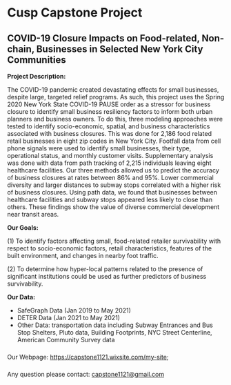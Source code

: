 # Cusp Capstone Project
## COVID-19 Closure Impacts on Food-related, Non-chain, Businesses in Selected New York City Communities

**Project Description:** 

The COVID-19 pandemic created devastating effects for small businesses, despite large, targeted relief programs. As such, this project uses the Spring 2020 New York State COVID-19 PAUSE order as a stressor for business closure to identify small business resiliency factors to inform both urban planners and business owners. To do this, three modeling approaches were tested to identify socio-economic, spatial, and business characteristics associated with business closures. This was done for 2,186 food related retail businesses in eight zip codes in New York City. Footfall data from cell phone signals were used to identify small businesses, their type, operational status, and monthly customer visits. Supplementary analysis was done with data from path tracking of 2,215 individuals leaving eight healthcare facilities. Our three methods allowed us to predict the accuracy of business closures at rates between 86% and 95%. Lower commercial diversity and larger distances to subway stops correlated with a higher risk of business closures. Using path data, we found that businesses between healthcare facilities and subway stops appeared less likely to close than others. These findings show the value of diverse commercial development near transit areas.

**Our Goals:** 

(1) To identify factors affecting small, food-related retailer survivability with respect to socio-economic factors, retail characteristics, features of the built environment, and changes in nearby foot traffic. 

(2) To determine how hyper-local patterns related to the presence of significant institutions could be used as further predictors of business survivability.  

**Our Data:** 

- SafeGraph Data (Jan 2019 to May 2021)
- DETER Data (Jan 2021 to May 2021)
- Other Data: transportation data including Subway Entrances and Bus Stop Shelters, Pluto data, Building Footprints, NYC Street Centerline, American Community Survey data


###

Our Webpage: https://capstone1121.wixsite.com/my-site;  
###
Any question please contact: capstone1121@gmail.com
